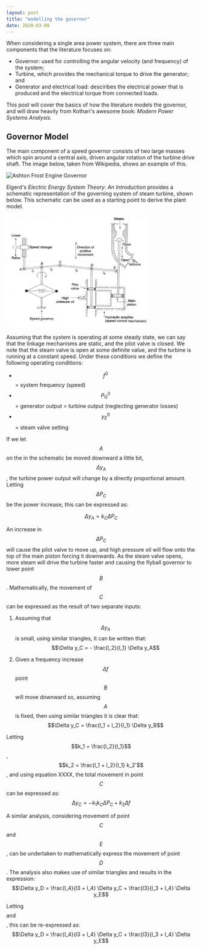 ```yaml
---
layout: post
title: "modelling the governor"
date: 2020-03-09
---
```


When considering a single area power system, there are three main components that the literature focuses on:

* Governor: used for controlling the angular velocity (and frequency) of the system;
* Turbine, which provides the mechanical torque to drive the generator; and
* Generator and electrical load: desciribes the electrical power that is produced and the electrical torque from connected loads. 

This post will cover the basics of how the literature models the governor, and will draw heavily from Kothari's awesome book: *Modern Power Systems Analysis*. 

## Governor Model
The main component of a speed governor consists of two large masses which spin around a central axis, driven angular rotation of the turbine drive shaft. The image below, taken from Wikipedia, shows an example of this. 

<img src="https://en.wikipedia.org/wiki/Centrifugal_governor#/media/File:Ashton_Frost_engine_governor.jpg" alt="Ashton Frost Engine Governor" height="300" class="center">

Elgerd's *Electric Energy System Theory: An Introduction* provides a schematic representation of the governing system of steam turbine, shown below. This schematic can be used as a starting point to derive the plant model. 

<img src="/assets/physical_governor_device.png" alt="Governor" height="300" class="center">

Assuming that the system is operating at some steady state, we can say that the linkage mechanisms are static, and the pilot valve is closed. We note that the steam valve is open at some definite value, and the turbine is running at a constant speed. Under these conditions we define the following operating conditions:

* $$f^0$$ = system frequency (speed)
* $$P_G^0$$ = generator output = turbine output (neglecting generator losses)
* $$y_E^0$$ = steam valve setting

If we let $$A$$ on the in the schematic be moved downward a little bit, $$\Delta y_A$$, the turbine power output will change by a directly proportional amount. Letting $$\Delta P_C$$ be the power increase, this can be expressed as:

$$\Delta y_A = k_C \Delta P_C \tag{1}$$

An increase in $$\Delta P_C$$ will cause the pilot valve to move up, and high pressure oil will flow onto the top of the main piston forcing it downwards. As the steam valve opens, more steam will drive the turbine faster and causing the flyball governor to lower point $$B$$. Mathematically, the movement of $$C$$ can be expressed as the result of two separate inputs:

1. Assuming that $$\Delta y_A$$ is small, using similar triangles, it can be written that:
$$\Delta y_C = - \frac{l_2}{l_1} \Delta y_A$$

2. Given a frequency increase $$\Delta f$$ point $$B$$ will move downward so, assuming $$A$$ is fixed, then using similar triangles it is clear that:
$$\Delta y_C = \frac{l_1 + l_2}{l_1} \Delta y_B$$

Letting $$k_1 = \frac{l_2}{l_1}$$, $$k_2 = \frac{l_1 + l_2}{l_1} k_2'$$, and using equation XXXX, the total movement in point $$C$$ can be expressed as:
$$\Delta y_C = - k_1 k_C \Delta P_C + k_2 \Delta f$$

A similar analysis, considering movement of point $$C$$ and $$E$$, can be undertaken to mathematically express the movement of point $$D$$. The analysis also makes use of similar triangles and results in the expression:
$$\Delta y_D = \frac{l_4}{l3 + l_4} \Delta y_C + \frac{l3}{l_3 + l_4} \Delta y_E$$

Letting $$$$ and $$$$, this can be re-expressed as:
$$\Delta y_D = \frac{l_4}{l3 + l_4} \Delta y_C + \frac{l3}{l_3 + l_4} \Delta y_E$$